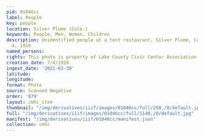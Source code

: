 ```yaml
---
pid: 01046cc
label: People
key: people
location: Silver Plume (Colo.)
keywords: People, Men, Women, Children
description: Unidentified people at a tent restaurant, Silver Plume, Colorado, July
  4, 1910
named_persons: 
rights: This photo is property of Lake County Civic Center Association.
creation_date: 7/4/1910
ingest_date: '2021-03-30'
latitude: 
longitude: 
format: Photo
source: Scanned Negative
order: '979'
layout: cmhc_item
thumbnail: "/img/derivatives/iiif/images/01046cc/full/250,/0/default.jpg"
full: "/img/derivatives/iiif/images/01046cc/full/1140,/0/default.jpg"
manifest: "/img/derivatives/iiif/01046cc/manifest.json"
collection: cmhc
---
```

